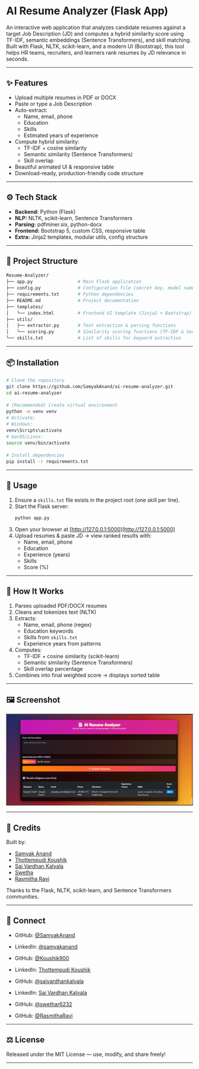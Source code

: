 # AI Resume Analyzer (Flask App)

An interactive web application that analyzes candidate resumes against a target Job Description (JD) and computes a hybrid similarity score using TF-IDF, semantic embeddings (Sentence Transformers), and skill matching. Built with Flask, NLTK, scikit-learn, and a modern UI (Bootstrap), this tool helps HR teams, recruiters, and learners rank resumes by JD relevance in seconds.

---

## ✨ Features

- Upload multiple resumes in PDF or DOCX  
- Paste or type a Job Description  
- Auto-extract:  
  - Name, email, phone  
  - Education  
  - Skills  
  - Estimated years of experience  
- Compute hybrid similarity:  
  - TF-IDF + cosine similarity  
  - Semantic similarity (Sentence Transformers)  
  - Skill overlap  
- Beautiful animated UI & responsive table  
- Download-ready, production-friendly code structure  

---

## ⚙️ Tech Stack

- **Backend:** Python (Flask)  
- **NLP:** NLTK, scikit-learn, Sentence Transformers  
- **Parsing:** pdfminer.six, python-docx  
- **Frontend:** Bootstrap 5, custom CSS, responsive table  
- **Extra:** Jinja2 templates, modular utils, config structure  

---

## 📁 Project Structure

```bash
Resume-Analyzer/
├── app.py                 # Main Flask application
├── config.py              # Configuration file (secret key, model names, etc.)
├── requirements.txt       # Python dependencies
├── README.md              # Project documentation
├── templates/
│   └── index.html         # Frontend UI template (Jinja2 + Bootstrap)
├── utils/
│   ├── extractor.py       # Text extraction & parsing functions
│   └── scoring.py         # Similarity scoring functions (TF-IDF & SentenceTransformer)
└── skills.txt             # List of skills for keyword extraction
```

---

## 📦 Installation

```bash
# Clone the repository
git clone https://github.com/SamyakAnand/ai-resume-analyzer.git
cd ai-resume-analyzer

# (Recommended) Create virtual environment
python -m venv venv
# Activate:
# Windows:
venv\Scripts\activate
# macOS/Linux:
source venv/bin/activate

# Install dependencies
pip install -r requirements.txt
```

---

## 🚀 Usage

1. Ensure a `skills.txt` file exists in the project root (one skill per line).  
2. Start the Flask server:
   ```bash
   python app.py
   ```
3. Open your browser at [http://127.0.0.1:5000](http://127.0.0.1:5000)  
4. Upload resumes & paste JD → view ranked results with:
   - Name, email, phone  
   - Education  
   - Experience (years)  
   - Skills  
   - Score (%)  

---

## 🧠 How It Works

1. Parses uploaded PDF/DOCX resumes  
2. Cleans and tokenizes text (NLTK)  
3. Extracts:
   - Name, email, phone (regex)  
   - Education keywords  
   - Skills from `skills.txt`  
   - Experience years from patterns  
4. Computes:
   - TF-IDF + cosine similarity (scikit-learn)  
   - Semantic similarity (Sentence Transformers)  
   - Skill overlap percentage  
5. Combines into final weighted score → displays sorted table  

---

## 🖼 Screenshot

![Demo Screenshot](https://github.com/SamyakAnand/Resume-Analyzer/blob/main/images/Screenshot%202025-07-16%20192647.png)

---

## 🙏 Credits

Built by:
- [Samyak Anand](https://github.com/SamyakAnand)  
- [Thottempudi Koushik](https://github.com/Koushik900)  
- [Sai Vardhan Kalvala](https://github.com/saivardhankalvala)  
- [Swetha](https://github.com/swethar6232)  
- [Rasmitha Ravi](https://github.com/RasmithaRavi)  

Thanks to the Flask, NLTK, scikit-learn, and Sentence Transformers communities.

---

## 🤝 Connect

- GitHub: [@SamyakAnand](https://github.com/SamyakAnand)  
- LinkedIn: [@samyakanand](https://www.linkedin.com/in/samyakanand/)  

- GitHub: [@Koushik900](https://github.com/Koushik900)  
- LinkedIn: [Thottempudi Koushik](https://www.linkedin.com/in/tk-koushik-1362bb200/)  

- GitHub: [@saivardhankalvala](https://github.com/saivardhankalvala)  
- LinkedIn: [Sai Vardhan Kalvala](https://in.linkedin.com/in/saivardhankalvala16)  

- GitHub: [@swethar6232](https://github.com/swethar6232)  


- GitHub: [@RasmithaRavi](https://github.com/RasmithaRavi)  

---

## ⚖️ License

Released under the MIT License — use, modify, and share freely!

---

